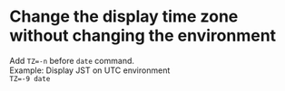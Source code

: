 # Change the display time zone without changing the environment  
Add `TZ=-n` before `date` command.  
Example: Display JST on UTC environment  
`TZ=-9 date`  
